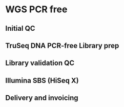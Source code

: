 # WGS PCR free

## Initial QC
## TruSeq DNA PCR-free Library prep
## Library validation QC
## Illumina SBS (HiSeq X)
## Delivery and invoicing

